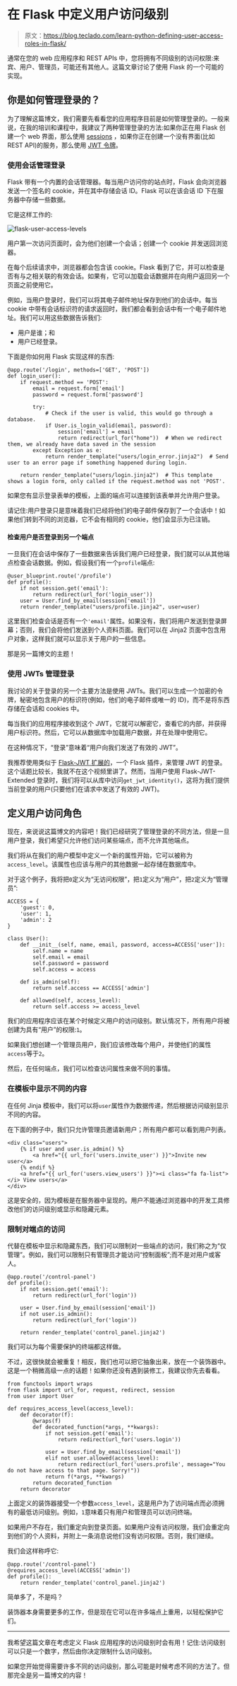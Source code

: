 # 在 Flask 中定义用户访问级别

> 原文：<https://blog.teclado.com/learn-python-defining-user-access-roles-in-flask/>

通常在您的 web 应用程序和 REST APIs 中，您将拥有不同级别的访问权限:来宾、用户、管理员，可能还有其他人。这篇文章讨论了使用 Flask 的一个可能的实现。

## 你是如何管理登录的？

为了理解这篇博文，我们需要先看看您的应用程序目前是如何管理登录的。一般来说，在我的培训和课程中，我建议了两种管理登录的方法:如果你正在用 Flask 创建一个 web 界面，那么使用 [sessions](https://blog.teclado.com/how-to-add-user-logins-to-your-flask-website/) ，如果你正在创建一个没有界面(比如 REST API)的服务，那么使用 [JWT 令牌](https://blog.teclado.com/simple-jwt-authentication-with-flask-jwt/)。

### 使用会话管理登录

Flask 带有一个内置的会话管理器。每当用户访问你的站点时，Flask 会向浏览器发送一个签名的 cookie，并在其中存储会话 ID。Flask 可以在该会话 ID 下在服务器中存储一些数据。

它是这样工作的:

![flask-user-access-levels](img/21535501081c2e09f75da2c63f617d79.png)

用户第一次访问页面时，会为他们创建一个会话；创建一个 cookie 并发送回浏览器。

在每个后续请求中，浏览器都会包含该 cookie。Flask 看到了它，并可以检查是否有与之相关联的有效会话。如果有，它可以加载会话数据并在向用户返回另一个页面之前使用它。

例如，当用户登录时，我们可以将其电子邮件地址保存到他们的会话中。每当 cookie 中带有会话标识符的请求返回时，我们都会看到会话中有一个电子邮件地址。我们可以用这些数据告诉我们:

*   用户是谁；和
*   用户已经登录。

下面是你如何用 Flask 实现这样的东西:

```
@app.route('/login', methods=['GET', 'POST'])
def login_user():
    if request.method == 'POST':
        email = request.form['email']
        password = request.form['password']

        try:
            # Check if the user is valid, this would go through a database.
            if User.is_login_valid(email, password):
                session['email'] = email
                return redirect(url_for("home"))  # When we redirect them, we already have data saved in the session
        except Exception as e:
            return render_template("users/login_error.jinja2")  # Send user to an error page if something happened during login.

    return render_template("users/login.jinja2")  # This template shows a login form, only called if the request.method was not 'POST'. 
```

如果您有显示登录表单的模板，上面的端点可以连接到该表单并允许用户登录。

请记住:用户登录只是意味着我们已经将他们的电子邮件保存到了一个会话中！如果他们转到不同的浏览器，它不会有相同的 cookie，他们会显示为已注销。

#### 检查用户是否登录到另一个端点

一旦我们在会话中保存了一些数据来告诉我们用户已经登录，我们就可以从其他端点检查会话数据。例如，假设我们有一个`profile`端点:

```
@user_blueprint.route('/profile')
def profile():
    if not session.get('email'):
        return redirect(url_for('login_user'))
    user = User.find_by_email(session['email'])
    return render_template("users/profile.jinja2", user=user) 
```

这里我们检查会话是否有一个`'email'`属性。如果没有，我们将用户发送到登录屏幕；否则，我们会将他们发送到个人资料页面。我们可以在 Jinja2 页面中包含用户对象，这样我们就可以显示关于用户的一些信息。

那是另一篇博文的主题！

### 使用 JWTs 管理登录

我讨论的关于登录的另一个主要方法是使用 JWTs。我们可以生成一个加密的令牌，秘密地包含用户的标识符(例如，他们的电子邮件或唯一的 ID)，而不是将东西存储在会话和 cookies 中。

每当我们的应用程序接收到这个 JWT，它就可以解密它，查看它的内部，并获得用户标识符。然后，它可以从数据库中加载用户数据，并在处理中使用它。

在这种情况下，“登录”意味着“用户向我们发送了有效的 JWT”。

我推荐使用类似于 [Flask-JWT 扩展的](http://flask-jwt-extended.readthedocs.io/en/latest/basic_usage.html)，一个 Flask 插件，来管理 JWT 的登录。这个话题比较长，我就不在这个视频里讲了。然而，当用户使用 Flask-JWT-Extended 登录时，我们将可以从库中访问`get_jwt_identity()`，这将为我们提供当前登录的用户(只要他们在请求中发送了有效的 JWT)。

## 定义用户访问角色

现在，来说说这篇博文的内容吧！我们已经研究了管理登录的不同方法，但是一旦用户登录，我们希望只允许他们访问某些端点，而不允许其他端点。

我们将从在我们的用户模型中定义一个新的属性开始，它可以被称为`access_level`。该属性也应该与用户的其他数据一起存储在数据库中。

对于这个例子，我将把`0`定义为“无访问权限”，把`1`定义为“用户”，把`2`定义为“管理员”:

```
ACCESS = {
    'guest': 0,
    'user': 1,
    'admin': 2
}

class User():
    def __init__(self, name, email, password, access=ACCESS['user']):
        self.name = name
        self.email = email
        self.password = password
        self.access = access

    def is_admin(self):
        return self.access == ACCESS['admin']

    def allowed(self, access_level):
        return self.access >= access_level 
```

我们的应用程序应该在某个时候定义用户的访问级别。默认情况下，所有用户将被创建为具有“用户”的权限:`1`。

如果我们想创建一个管理员用户，我们应该修改每个用户，并使他们的属性`access`等于`2`。

然后，在任何端点，我们可以检查访问属性来做不同的事情。

### 在模板中显示不同的内容

在任何 Jinja 模板中，我们可以将`user`属性作为数据传递，然后根据访问级别显示不同的内容。

在下面的例子中，我们只允许管理员邀请新用户；所有用户都可以看到用户列表。

```
<div class="users">
    {% if user and user.is_admin() %}
        <a href="{{ url_for('users.invite_user') }}">Invite new user</a>
    {% endif %}
    <a href="{{ url_for('users.view_users') }}"><i class="fa fa-list"></i> View users</a>
</div> 
```

这是安全的，因为模板是在服务器中呈现的。用户不能通过浏览器中的开发工具修改他们的访问级别或显示和隐藏元素。

### 限制对端点的访问

代替在模板中显示和隐藏东西，我们可以限制对一些端点的访问，我们称之为“仅管理”。例如，我们可以限制只有管理员才能访问“控制面板”;而不是对用户或客人。

```
@app.route('/control-panel')
def profile():
    if not session.get('email'):
        return redirect(url_for('login'))

    user = User.find_by_email(session['email'])
    if not user.is_admin():
        return redirect(url_for('login'))

    return render_template('control_panel.jinja2') 
```

我们可以为每个需要保护的终端都这样做。

不过，这很快就会被重复！相反，我们也可以把它抽象出来，放在一个装饰器中。这是一个稍微高级一点的话题！如果你还没有遇到装修工，我建议你先去看看。

```
from functools import wraps
from flask import url_for, request, redirect, session
from user import User

def requires_access_level(access_level):
    def decorator(f):
        @wraps(f)
        def decorated_function(*args, **kwargs):
            if not session.get('email'):
                return redirect(url_for('users.login'))

            user = User.find_by_email(session['email'])
            elif not user.allowed(access_level):
                return redirect(url_for('users.profile', message="You do not have access to that page. Sorry!"))
            return f(*args, **kwargs)
        return decorated_function
    return decorator 
```

上面定义的装饰器接受一个参数`access_level`，这是用户为了访问端点而必须拥有的最低访问级别。例如，`1`意味着只有用户和管理员可以访问终端。

如果用户不存在，我们重定向到登录页面。如果用户没有访问权限，我们会重定向到他们的个人资料，并附上一条消息说他们没有访问权限。否则，我们继续。

我们会这样称呼它:

```
@app.route('/control-panel')
@requires_access_level(ACCESS['admin'])
def profile():
    return render_template('control_panel.jinja2') 
```

简单多了，不是吗？

装饰器本身需要更多的工作，但是现在它可以在许多端点上重用，以轻松保护它们。

* * *

我希望这篇文章在考虑定义 Flask 应用程序的访问级别时会有用！记住:访问级别可以只是一个数字，然后由你决定限制什么访问级别。

如果您开始觉得需要许多不同的访问级别，那么可能是时候考虑不同的方法了。但那完全是另一篇博文的内容！